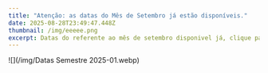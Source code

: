 ```yaml
---
title: "Atenção: as datas do Mês de Setembro já estão disponíveis."
date: 2025-08-28T23:49:47.448Z
thumbnail: /img/eeeee.png
excerpt: Datas do referente ao mês de setembro disponivel já, clique para saber mais.
---
```

![](/img/Datas Semestre 2025-01.webp)